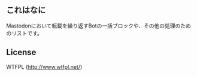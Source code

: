 ## これはなに
Mastodonにおいて転載を繰り返すBotの一括ブロックや、その他の処理のためのリストです。

## License
WTFPL (http://www.wtfpl.net/)

